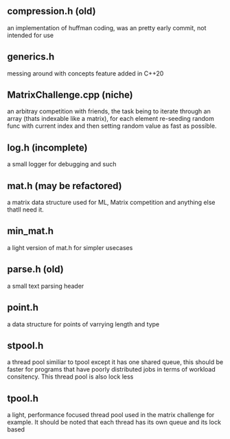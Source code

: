 compression.h (old)
------------------------------------------
an implementation of huffman coding, was
an pretty early commit, not intended for use

generics.h
------------------------------------------
messing around with concepts feature added in C++20

MatrixChallenge.cpp (niche)
------------------------------------------
an arbitray competition with friends,
the task being to iterate through an array
(thats indexable like a matrix), for each 
element re-seeding random func with current 
index and then setting random value as fast 
as possible.

log.h (incomplete)
------------------------------------------
a small logger for debugging and such

mat.h (may be refactored)
------------------------------------------
a matrix data structure used for ML, Matrix 
competition and anything else thatll need it.

min_mat.h
------------------------------------------
a light version of mat.h for simpler usecases

parse.h (old)
------------------------------------------
a small text parsing header

point.h
------------------------------------------
a data structure for points of varrying length
and type

stpool.h
------------------------------------------
a thread pool similiar to tpool except it has
one shared queue, this should be faster for 
programs that have poorly distributed jobs in
terms of workload consitency. This thread pool 
is also lock less

tpool.h
------------------------------------------
a light, performance focused thread pool used
in the matrix challenge for example. It
should be noted that each thread has its own queue 
and its lock based
